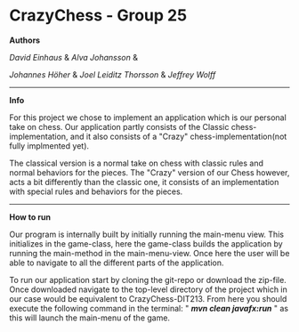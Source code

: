 # CrazyChess - Group 25
**Authors**

_David Einhaus_ &
_Alva Johansson_ &

_Johannes Höher_ &
_Joel Leiditz Thorsson_ &
_Jeffrey Wolff_





--------
**Info**

For this project we chose to implement an application which is our personal take on chess. Our application partly consists of the Classic chess-implementation, and it also consists of a "Crazy" chess-implementation(not fully implmented yet).

The classical version is a normal take on chess with classic rules and normal behaviors for the pieces.
The "Crazy" version of our Chess however, acts a bit differently than the classic one, it consists of an implementation with special rules and behaviors for the pieces.





-----
**How to run**

Our program is internally built by initially running the main-menu view. This initializes in the game-class, here the game-class builds the application by running the main-method in the main-menu-view. Once here the user will be able to navigate to all the different parts of the application.

To run our application start by cloning the git-repo or download the zip-file. Once downloaded navigate to the top-level directory of the project which in our case would be equivalent to CrazyChess-DIT213. 
From here you should execute the following command in the terminal: " _**mvn clean javafx:run**_ "
as this will launch the main-menu of the game. 
